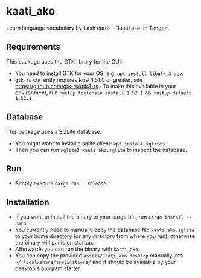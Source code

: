 # kaati_ako

Learn language vocabulary by flash cards - 'kaati ako' in Tongan.

## Requirements

This package uses the GTK library for the GUI:

- You need to install GTK for your OS, e.g. `apt install libgtk-3-dev`.
- `gtk-rs` currently requires Rust 1.51.0 or greater, see https://github.com/gtk-rs/gtk3-rs . 
  To make this available in your environment, run `rustup toolchain install 1.52.1 && rustup default 1.52.1`

  
## Database

This package uses a SQLite database.

- You might want to install a sqlite client: `apt install sqlite3`.
- Then you can run `sqlite3 kaati_ako.sqlite` to inspect the database.


## Run

- Simply execute `cargo run --release`.


## Installation

- If you want to install the binary to your cargo bin, run `cargo install --path .` .
- You currently need to manually copy the database file `kaati_ako.sqlite` to your home directory (or any directory
  from where you run), otherwise the binary will panic on startup.
- Afterwards you can run the binary with `kaati_ako`.
- You can copy the provided `assets/kaati_ako.desktop` manually into `~/.local/share/applications/` and it should be
  available by your desktop's program starter.